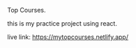 Top Courses.


this is my practice project using react.


live link: https://mytopcourses.netlify.app/
